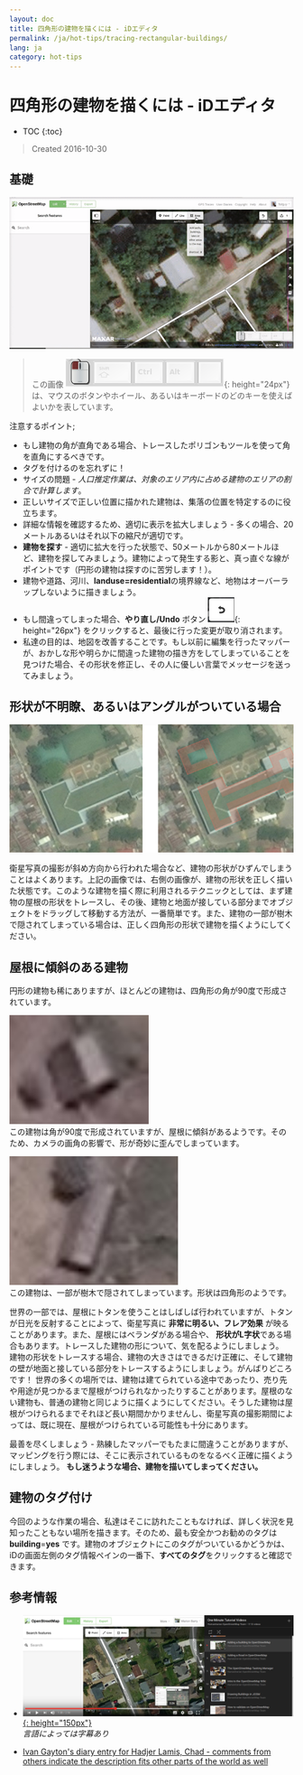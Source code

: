 ```yaml
---
layout: doc
title: 四角形の建物を描くには - iDエディタ
permalink: /ja/hot-tips/tracing-rectangular-buildings/
lang: ja
category: hot-tips
---
```


四角形の建物を描くには - iDエディタ
============

- TOC
{:toc}

> Created 2016-10-30  

基礎
----------

![Rectangular building][]  

> この画像 ![keymon]{: height="24px"} は、マウスのボタンやホイール、あるいはキーボードのどのキーを使えばよいかを表しています。  

注意するポイント;  

- もし建物の角が直角である場合、トレースしたポリゴンもツールを使って角を直角にするべきです。  
- タグを付けるのを忘れずに！  
- サイズの問題 - *人口推定作業は、対象のエリア内に占める建物のエリアの割合で計算します*。  
- 正しいサイズで正しい位置に描かれた建物は、集落の位置を特定するのに役立ちます。  
- 詳細な情報を確認するため、適切に表示を拡大しましょう - 多くの場合、20メートルあるいはそれ以下の縮尺が適切です。  
- **建物を探す** - 適切に拡大を行った状態で、50メートルから80メートルほど、建物を探してみましょう。建物によって発生する影と、真っ直ぐな線がポイントです（円形の建物は探すのに苦労します！）。  
- 建物や道路、河川、**landuse=residential**の境界線など、地物はオーバーラップしないように描きましょう。  
- もし間違ってしまった場合、**やり直し/Undo** ボタン ![back arrow]{: height="26px"} をクリックすると、最後に行った変更が取り消されます。  
- 私達の目的は、地図を改善することです。もし以前に編集を行ったマッパーが、おかしな形や明らかに間違った建物の描き方をしてしまっていることを見つけた場合、その形状を修正し、その人に優しい言葉でメッセージを送ってみましょう。  

形状が不明瞭、あるいはアングルがついている場合  
--------------------------------------

![building-obscured][]  

衛星写真の撮影が斜め方向から行われた場合など、建物の形状がひずんでしまうことはよくあります。上記の画像では、右側の画像が、建物の形状を正しく描いた状態です。このような建物を描く際に利用されるテクニックとしては、まず建物の屋根の形状をトレースし、その後、建物と地面が接している部分までオブジェクトをドラッグして移動する方法が、一番簡単です。また、建物の一部が樹木で隠されてしまっている場合は、正しく四角形の形状で建物を描くようにしてください。 

屋根に傾斜のある建物
----------------------------
 
円形の建物も稀にありますが、ほとんどの建物は、四角形の角が90度で形成されています。  

![building-ridge][]  
この建物は角が90度で形成されていますが、屋根に傾斜があるようです。そのため、カメラの画角の影響で、形が奇妙に歪んでしまっています。  

![building-tree-ridge][]  
この建物は、一部が樹木で隠されてしまっています。形状は四角形のようです。  

世界の一部では、屋根にトタンを使うことはしばしば行われていますが、トタンが日光を反射することによって、衛星写真に **非常に明るい、フレア効果** が映ることがあります。また、屋根にはベランダがある場合や、 **形状がL字状**である場合もあります。トレースした建物の形について、気を配るようにしましょう。  
建物の形状をトレースする場合、建物の大きさはできるだけ正確に、そして建物の壁が地面と接している部分をトレースするようにしましょう。がんばりどころです！ 世界の多くの場所では、建物は建てられている途中であったり、売り先や用途が見つかるまで屋根がつけられなかったりすることがあります。屋根のない建物も、普通の建物と同じように描くようにしてください。そうした建物は屋根がつけられるまでそれほど長い期間かかりませんし、衛星写真の撮影期間によっては、既に現在、屋根がつけられている可能性も十分にあります。  

最善を尽くしましょう - 熟練したマッパーでもたまに間違うことがありますが、マッピングを行う際には、そこに表示されているものをなるべく正確に描くようにしましょう。 **もし迷うような場合、建物を描いてしまってください。**  

建物のタグ付け
-------------

今回のような作業の場合、私達はそこに訪れたこともなければ、詳しく状況を見知ったこともない場所を描きます。そのため、最も安全かつお勧めのタグは **building**=**yes** です。建物のオブジェクトにこのタグがついているかどうかは、iDの画面左側のタグ情報ペインの一番下、**すべてのタグ**をクリックすると確認できます。

参考情報  
---------

- [![building-video]{: height="150px"}](https://www.youtube.com/watch?v=VPJz-AucqF4&index=7&list=PLb9506_-6FMHZ3nwn9heri3xjQKrSq1hN "Humanitarian OpenStreetMap Team Tutorial Videos - Adding a Building to OpenStreetMap")  
*言語によっては字幕あり*  

- [Ivan Gayton's diary entry for Hadjer Lamis, Chad - comments from others indicate the description fits other parts of the world as well](https://www.openstreetmap.org/user/IvanGayton/diary/38612)



[Rectangular building]: /images/hot-tips/rectangular_building.gif "Tracing a rectangular building, squaring the corners, and adding tags."
[keymon]:/images/hot-tips/keymon.png
[building-ridge]: /images/hot-tips/building-ridge.png
[back arrow]: /images/beginner/back-arrow.png
[building-tree-ridge]: /images/hot-tips/building-tree-ridge.png
[building-obscured]: /images/hot-tips/buildings-obscured-traced-1.png "Before & after - tracing a building seen at an angle"
[building-video]: /images/hot-tips/building-video.png "Humanitarian OpenStreetMap Team Tutorial Videos - Adding a Building to OpenStreetMap"
